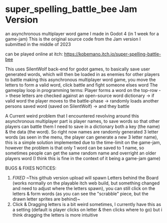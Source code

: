 # super_spelling_battle_bee Jam Version
an asynchronous multiplayer word game I made in Godot 4 (in 1 week for a game-jam)
This is the original source code from the Jam version I submitted in the middle of 2023

can be played online at itch: https://kobemano.itch.io/super-spelling-battle-bee

This uses SilentWolf back-end for godot games, to basically save user generated words, which will then be loaded in as enemies for other players to battle
making this asynchronous multiplayer word game, you move the letters to form a valid word, click battle and fight someone elses word
The gameplay loop in programming terms: Player forms a word on the top-row -> these letters are checked against an open-source word dictionary -> if valid word the player moves to the battle-phase -> randomly loads another persons saved word (saved on SilentWolf) -> and they battle

A Current weird problem that I encountered revolving around this asynchronous multiplayer part is player names, to save words so that other players can battle them I need to save in a dictionary both a key (the name) & the data (the word). So right now names are randomly generated 3 letter words (as seen in the menu, the player can generate a new 3 letter name), this is a simple solution implemented due to the time-limit on the game-jam, however the problem is that only 1 word can be saved to 1 name, so sometimes people can get the same random name and overright an older players word (I think this is fine in the context of it being a game-jam game)

BUGS & FIXES NOTICES:

 1. _FIXED_ ~This github version upload will spawn Letters behind the Board (works normally on the playable itch web build, but something changed and need to adjust where the letters spawn), you can still click on the letters & form words (as you can see the "scrabble" piece, but the drawn letter sprites are behind)~
 2. Click & Dragging letters is a bit weird sometimes, I currently have this as a setting (default is player clicks on letter & then clicks where to go) but i think dragging the letters is more intuitive 
